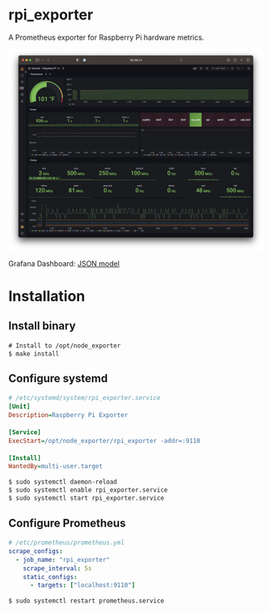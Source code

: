 # rpi_exporter

A Prometheus exporter for Raspberry Pi hardware metrics.

![Grafana dashboard](assets/grafana.png)

Grafana Dashboard: [JSON model](assets/grafana_dashboard.json?raw=1)

# Installation

## Install binary

```shell
# Install to /opt/node_exporter
$ make install
```

## Configure systemd

```ini
# /etc/systemd/system/rpi_exporter.service
[Unit]
Description=Raspberry Pi Exporter

[Service]
ExecStart=/opt/node_exporter/rpi_exporter -addr=:9110

[Install]
WantedBy=multi-user.target
```

```shell
$ sudo systemctl daemon-reload
$ sudo systemctl enable rpi_exporter.service
$ sudo systemctl start rpi_exporter.service
```

## Configure Prometheus

```yaml
# /etc/prometheus/prometheus.yml
scrape_configs:
  - job_name: "rpi_exporter"
    scrape_interval: 5s
    static_configs:
      - targets: ["localhost:9110"]
```

```shell
$ sudo systemctl restart prometheus.service
```
